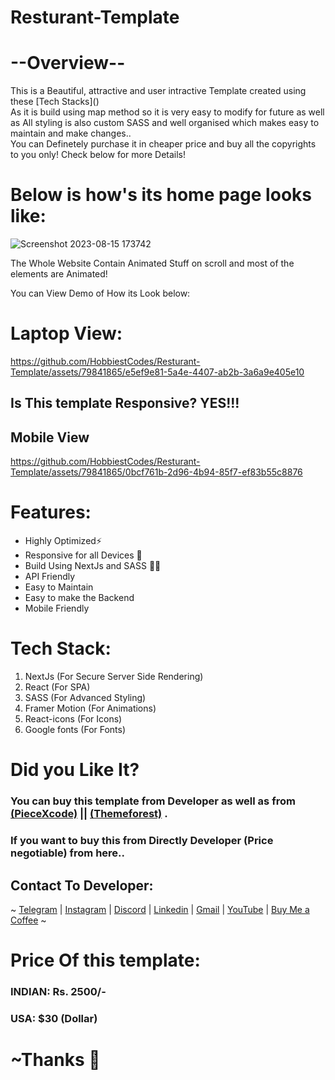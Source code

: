 
# Resturant-Template
# --Overview--
<p>This is a Beautiful, attractive and user intractive Template created using these [Tech Stacks]() <br /> As it is build using map method so it is very easy to modify for future as well as All styling is also  custom SASS and well organised which makes easy to maintain and make changes.. <br /> You can Definetely purchase it in cheaper price and buy all the copyrights to you only! Check below for more Details!</p>

# Below is how's its home page looks like: 
![Screenshot 2023-08-15 173742](https://github.com/HobbiestCodes/Resturant-Template/assets/79841865/249f4a06-36b9-40f9-8908-2c77862dabfa)

<p>The Whole Website Contain Animated Stuff on scroll and most of the elements are Animated!</p>

You can View Demo of How its Look below: 
# Laptop View: 

https://github.com/HobbiestCodes/Resturant-Template/assets/79841865/e5ef9e81-5a4e-4407-ab2b-3a6a9e405e10

## Is This template Responsive? YES!!!  
## Mobile View

https://github.com/HobbiestCodes/Resturant-Template/assets/79841865/0bcf761b-2d96-4b94-85f7-ef83b55c8876

# Features: 
<ul>
  <li> Highly Optimized⚡</li>
  <li> Responsive for all Devices 📱</li>
  <li> Build Using NextJs and SASS 🧑‍💻</li>
  <li> API Friendly</li>
  <li> Easy to Maintain</li>
  <li> Easy to make the Backend </li>
  <li> Mobile Friendly </li>
</ul>

# Tech Stack:
<ol>
  <li>NextJs (For Secure Server Side Rendering)</li>
  <li>React (For SPA)</li>
  <li>SASS (For Advanced Styling)</li>
  <li>Framer Motion (For Animations)</li>
  <li>React-icons (For Icons)</li>
  <li>Google fonts (For Fonts)</li>
</ol>

# Did you Like It?

### You can buy this template from Developer as well as from [(PieceXcode)]() || [(Themeforest)]() .
### If you want to buy this from Directly Developer (Price negotiable) from here..

## Contact To Developer:
~ [Telegram]() | [Instagram]() | [Discord]() | [Linkedin]() | [Gmail]() | [YouTube]() | [Buy Me a Coffee]() ~

# Price Of this template: <br />
### INDIAN: Rs. 2500/- <br />
### USA: $30 (Dollar)

# ~Thanks 💖
